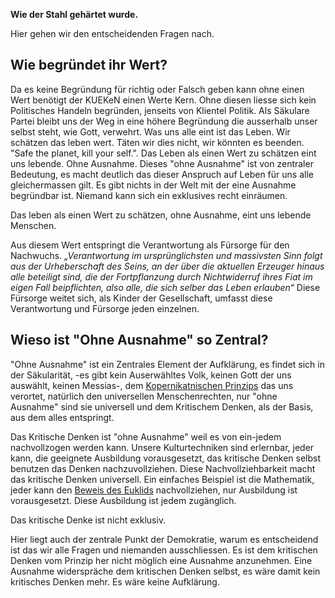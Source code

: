 **Wie der Stahl gehärtet wurde.**

Hier gehen wir den entscheidenden Fragen nach.

Wie begründet ihr Wert?
-----------------------

Da es keine Begründung für richtig oder Falsch geben kann ohne einen
Wert benötigt der KUEKeN einen Werte Kern. Ohne diesen liesse sich kein
Politisches Handeln begründen, jenseits von Klientel Politik. Als
Säkulare Partei bleibt uns der Weg in eine höhere Begründung die
ausserhalb unser selbst steht, wie Gott, verwehrt. Was uns alle eint ist
das Leben. Wir schätzen das leben wert. Täten wir dies nicht, wir
könnten es beenden. "Safe the planet, kill your self.". Das Leben als
einen Wert zu schätzen eint uns lebende. Ohne Ausnahme. Dieses "ohne
Ausnahme" ist von zentraler Bedeutung, es macht deutlich das dieser
Anspruch auf Leben für uns alle gleichermassen gilt. Es gibt nichts in
der Welt mit der eine Ausnahme begründbar ist. Niemand kann sich ein
exklusives recht einräumen.

Das leben als einen Wert zu schätzen, ohne Ausnahme, eint uns lebende
Menschen.

Aus diesem Wert entspringt die Verantwortung als Fürsorge für den
Nachwuchs. *„Verantwortung im ursprünglichsten und massivsten Sinn folgt
aus der Urheberschaft des Seins, an der über die aktuellen Erzeuger
hinaus alle beteiligt sind, die der Fortpflanzung durch Nichtwiderruf
ihres Fiat im eigen Fall beipflichten, also alle, die sich selber das
Leben erlauben“* Diese Fürsorge weitet sich, als Kinder der
Gesellschaft, umfasst diese Verantwortung und Fürsorge jeden einzelnen.

Wieso ist "Ohne Ausnahme" so Zentral?
-------------------------------------

"Ohne Ausnahme" ist ein Zentrales Element der Aufklärung, es findet sich
in der Säkularität, -es gibt kein Auserwähltes Volk, keinen Gott der uns
auswählt, keinen Messias-, dem [Kopernikatnischen
Prinzips](https://de.wikipedia.org/wiki/Kopernikanisches_Prinzip) das
uns verortet, natürlich den universellen Menschenrechten, nur "ohne
Ausnahme" sind sie universell und dem Kritischem Denken, als der Basis,
aus dem alles entspringt.

Das Kritische Denken ist "ohne Ausnahme" weil es von ein-jedem
nachvollzogen werden kann. Unsere Kulturtechniken sind erlernbar, jeder
kann, die geeignete Ausbildung vorausgesetzt, das kritische Denken
selbst benutzen das Denken nachzuvollziehen. Diese Nachvollziehbarkeit
macht das kritische Denken universell. Ein einfaches Beispiel ist die
Mathematik, jeder kann den [Beweis des
Euklids](https://de.wikipedia.org/wiki/Beweis_der_Irrationalit%C3%A4t_der_Wurzel_aus_2_bei_Euklid)
nachvollziehen, nur Ausbildung ist vorausgesetzt. Diese Ausbildung ist
jedem zugänglich.

Das kritische Denke ist nicht exklusiv.

Hier liegt auch der zentrale Punkt der Demokratie, warum es entscheidend
ist das wir alle Fragen und niemanden ausschliessen. Es ist dem
kritischen Denken vom Prinzip her nicht möglich eine Ausnahme
anzunehmen. Eine Ausnahme widerspräche dem kritischen Denken selbst, es
wäre damit kein kritisches Denken mehr. Es wäre keine Aufklärung.
